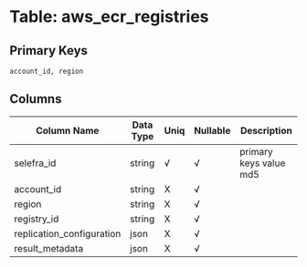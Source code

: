 # Table: aws_ecr_registries

## Primary Keys 

```
account_id, region
```


## Columns 

|  Column Name   |  Data Type  | Uniq | Nullable | Description | 
|  ----  | ----  | ----  | ----  | ---- | 
| selefra_id | string | √ | √ | primary keys value md5 | 
| account_id | string | X | √ |  | 
| region | string | X | √ |  | 
| registry_id | string | X | √ |  | 
| replication_configuration | json | X | √ |  | 
| result_metadata | json | X | √ |  | 


